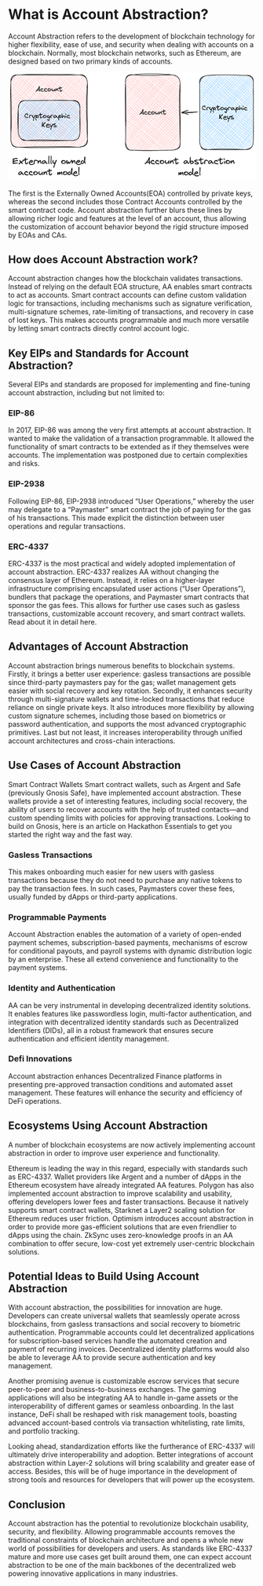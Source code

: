 # What is Account Abstraction?
Account Abstraction refers to the development of blockchain technology for higher flexibility, ease of use, and security when dealing with accounts on a blockchain. Normally, most blockchain networks, such as Ethereum, are designed based on two primary kinds of accounts.


![Account Abstraction](image-11.png)


The first is the Externally Owned Accounts(EOA) controlled by private keys, whereas the second includes those Contract Accounts controlled by the smart contract code. Account abstraction further blurs these lines by allowing richer logic and features at the level of an account, thus allowing the customization of account behavior beyond the rigid structure imposed by EOAs and CAs.

## How does Account Abstraction work?
Account abstraction changes how the blockchain validates transactions. Instead of relying on the default EOA structure, AA enables smart contracts to act as accounts. Smart contract accounts can define custom validation logic for transactions, including mechanisms such as signature verification, multi-signature schemes, rate-limiting of transactions, and recovery in case of lost keys. This makes accounts programmable and much more versatile by letting smart contracts directly control account logic.

## Key EIPs and Standards for Account Abstraction?
Several EIPs and standards are proposed for implementing and fine-tuning account abstraction, including but not limited to:

### EIP-86
In 2017, EIP-86 was among the very first attempts at account abstraction. It wanted to make the validation of a transaction programmable. It allowed the functionality of smart contracts to be extended as if they themselves were accounts. The implementation was postponed due to certain complexities and risks.

### EIP-2938
Following EIP-86, EIP-2938 introduced “User Operations,” whereby the user may delegate to a “Paymaster” smart contract the job of paying for the gas of his transactions. This made explicit the distinction between user operations and regular transactions.

### ERC-4337
ERC-4337 is the most practical and widely adopted implementation of account abstraction. ERC-4337 realizes AA without changing the consensus layer of Ethereum. Instead, it relies on a higher-layer infrastructure comprising encapsulated user actions (“User Operations”), bundlers that package the operations, and Paymaster smart contracts that sponsor the gas fees. This allows for further use cases such as gasless transactions, customizable account recovery, and smart contract wallets. Read about it in detail here.

## Advantages of Account Abstraction
Account abstraction brings numerous benefits to blockchain systems. Firstly, it brings a better user experience: gasless transactions are possible since third-party paymasters pay for the gas; wallet management gets easier with social recovery and key rotation. Secondly, it enhances security through multi-signature wallets and time-locked transactions that reduce reliance on single private keys. It also introduces more flexibility by allowing custom signature schemes, including those based on biometrics or password authentication, and supports the most advanced cryptographic primitives. Last but not least, it increases interoperability through unified account architectures and cross-chain interactions.

## Use Cases of Account Abstraction
Smart Contract Wallets
Smart contract wallets, such as Argent and Safe (previously Gnosis Safe), have implemented account abstraction. These wallets provide a set of interesting features, including social recovery, the ability of users to recover accounts with the help of trusted contacts—and custom spending limits with policies for approving transactions. Looking to build on Gnosis, here is an article on Hackathon Essentials to get you started the right way and the fast way.

### Gasless Transactions
This makes onboarding much easier for new users with gasless transactions because they do not need to purchase any native tokens to pay the transaction fees. In such cases, Paymasters cover these fees, usually funded by dApps or third-party applications.

### Programmable Payments
Account Abstraction enables the automation of a variety of open-ended payment schemes, subscription-based payments, mechanisms of escrow for conditional payouts, and payroll systems with dynamic distribution logic by an enterprise. These all extend convenience and functionality to the payment systems.

### Identity and Authentication
AA can be very instrumental in developing decentralized identity solutions. It enables features like passwordless login, multi-factor authentication, and integration with decentralized identity standards such as Decentralized Identifiers (DIDs), all in a robust framework that ensures secure authentication and efficient identity management.

### Defi Innovations
Account abstraction enhances Decentralized Finance platforms in presenting pre-approved transaction conditions and automated asset management. These features will enhance the security and efficiency of DeFi operations.

## Ecosystems Using Account Abstraction
A number of blockchain ecosystems are now actively implementing account abstraction in order to improve user experience and functionality.

Ethereum is leading the way in this regard, especially with standards such as ERC-4337. Wallet providers like Argent and a number of dApps in the Ethereum ecosystem have already integrated AA features. Polygon has also implemented account abstraction to improve scalability and usability, offering developers lower fees and faster transactions. Because it natively supports smart contract wallets, Starknet a Layer2 scaling solution for Ethereum reduces user friction. Optimism introduces account abstraction in order to provide more gas-efficient solutions that are even friendlier to dApps using the chain. ZkSync uses zero-knowledge proofs in an AA combination to offer secure, low-cost yet extremely user-centric blockchain solutions.

## Potential Ideas to Build Using Account Abstraction
With account abstraction, the possibilities for innovation are huge. Developers can create universal wallets that seamlessly operate across blockchains, from gasless transactions and social recovery to biometric authentication. Programmable accounts could let decentralized applications for subscription-based services handle the automated creation and payment of recurring invoices. Decentralized identity platforms would also be able to leverage AA to provide secure authentication and key management.

Another promising avenue is customizable escrow services that secure peer-to-peer and business-to-business exchanges. The gaming applications will also be integrating AA to handle in-game assets or the interoperability of different games or seamless onboarding. In the last instance, DeFi shall be reshaped with risk management tools, boasting advanced account-based controls via transaction whitelisting, rate limits, and portfolio tracking.


Looking ahead, standardization efforts like the furtherance of ERC-4337 will ultimately drive interoperability and adoption. Better integrations of account abstraction within Layer-2 solutions will bring scalability and greater ease of access. Besides, this will be of huge importance in the development of strong tools and resources for developers that will power up the ecosystem.

## Conclusion
Account abstraction has the potential to revolutionize blockchain usability, security, and flexibility. Allowing programmable accounts removes the traditional constraints of blockchain architecture and opens a whole new world of possibilities for developers and users. As standards like ERC-4337 mature and more use cases get built around them, one can expect account abstraction to be one of the main backbones of the decentralized web powering innovative applications in many industries.